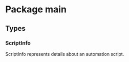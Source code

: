 # Package main

## Types

### ScriptInfo

ScriptInfo represents details about an automation script.


